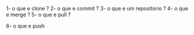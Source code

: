 1- o que e clone ?
2- o que e commit ?
3- o que e um repositorio ? 
4- o que e merge ?
5- o que e pull ?

6- o que e push